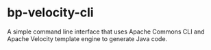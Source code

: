 # bp-velocity-cli
A simple command line interface that uses Apache Commons CLI and Apache Velocity template engine to generate Java code.
